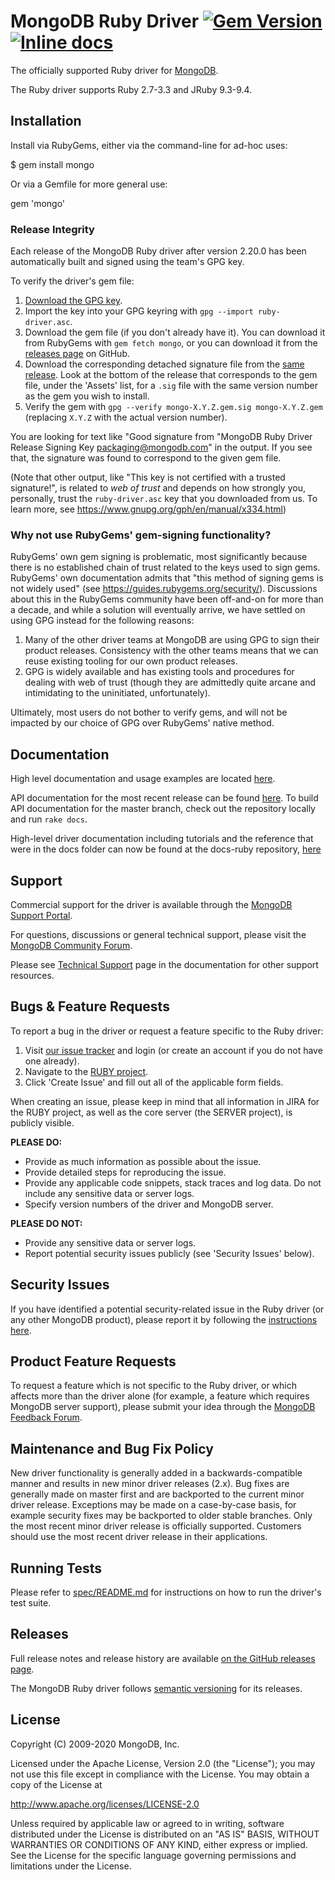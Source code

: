 MongoDB Ruby Driver
[![Gem Version][rubygems-img]][rubygems-url]
[![Inline docs][inch-img]][inch-url]
================================================================

The officially supported Ruby driver for [MongoDB](https://www.mongodb.org/).

The Ruby driver supports Ruby 2.7-3.3 and JRuby 9.3-9.4.

## Installation

Install via RubyGems, either via the command-line for ad-hoc uses:

  $ gem install mongo

Or via a Gemfile for more general use:

  gem 'mongo'

### Release Integrity

Each release of the MongoDB Ruby driver after version 2.20.0 has been automatically built and signed using the team's GPG key.

To verify the driver's gem file:

1. [Download the GPG key](https://pgp.mongodb.com/ruby-driver.asc).
2. Import the key into your GPG keyring with `gpg --import ruby-driver.asc`.
3. Download the gem file (if you don't already have it). You can download it from RubyGems with `gem fetch mongo`, or you can download it from the [releases page](https://github.com/mongodb/mongo-ruby-driver/releases) on GitHub.
4. Download the corresponding detached signature file from the [same release](https://github.com/mongodb/mongo-ruby-driver/releases). Look at the bottom of the release that corresponds to the gem file, under the 'Assets' list, for a `.sig` file with the same version number as the gem you wish to install.
5. Verify the gem with `gpg --verify mongo-X.Y.Z.gem.sig mongo-X.Y.Z.gem` (replacing `X.Y.Z` with the actual version number).

You are looking for text like "Good signature from "MongoDB Ruby Driver Release Signing Key <packaging@mongodb.com>" in the output. If you see that, the signature was found to correspond to the given gem file.

(Note that other output, like "This key is not certified with a trusted signature!", is related to *web of trust* and depends on how strongly you, personally, trust the `ruby-driver.asc` key that you downloaded from us. To learn more, see https://www.gnupg.org/gph/en/manual/x334.html)

### Why not use RubyGems' gem-signing functionality?

RubyGems' own gem signing is problematic, most significantly because there is no established chain of trust related to the keys used to sign gems. RubyGems' own documentation admits that "this method of signing gems is not widely used" (see https://guides.rubygems.org/security/). Discussions about this in the RubyGems community have been off-and-on for more than a decade, and while a solution will eventually arrive, we have settled on using GPG instead for the following reasons:

1. Many of the other driver teams at MongoDB are using GPG to sign their product releases. Consistency with the other teams means that we can reuse existing tooling for our own product releases.
2. GPG is widely available and has existing tools and procedures for dealing with web of trust (though they are admittedly quite arcane and intimidating to the uninitiated, unfortunately).

Ultimately, most users do not bother to verify gems, and will not be impacted by our choice of GPG over RubyGems' native method.


## Documentation

High level documentation and usage examples are located
[here](https://www.mongodb.com/docs/ecosystem/drivers/ruby/).

API documentation for the most recent release can be found
[here](https://mongodb.com/docs/ruby-driver/current/api/).
To build API documentation for the master branch, check out the
repository locally and run `rake docs`.

High-level driver documentation including tutorials and the reference that were in the docs folder can now be found
at the docs-ruby repository, [here](https://github.com/mongodb/docs-ruby)

## Support

Commercial support for the driver is available through the
[MongoDB Support Portal](https://support.mongodb.com/).

For questions, discussions or general technical support, please visit the
[MongoDB Community Forum](https://developer.mongodb.com/community/forums/tags/c/drivers-odms-connectors/7/ruby-driver).

Please see [Technical Support](https://mongodb.com/docs/manual/support/) page
in the documentation for other support resources.

## Bugs & Feature Requests

To report a bug in the driver or request a feature specific to the Ruby driver:

1. Visit [our issue tracker](https://jira.mongodb.org/) and login
   (or create an account if you do not have one already).
2. Navigate to the [RUBY project](https://jira.mongodb.org/browse/RUBY).
3. Click 'Create Issue' and fill out all of the applicable form fields.

When creating an issue, please keep in mind that all information in JIRA
for the RUBY project, as well as the core server (the SERVER project),
is publicly visible.

**PLEASE DO:**

- Provide as much information as possible about the issue.
- Provide detailed steps for reproducing the issue.
- Provide any applicable code snippets, stack traces and log data.
  Do not include any sensitive data or server logs.
- Specify version numbers of the driver and MongoDB server.

**PLEASE DO NOT:**

- Provide any sensitive data or server logs.
- Report potential security issues publicly (see 'Security Issues' below).

## Security Issues

If you have identified a potential security-related issue in the Ruby driver
(or any other MongoDB product), please report it by following the
[instructions here](https://www.mongodb.com/docs/manual/tutorial/create-a-vulnerability-report).

## Product Feature Requests

To request a feature which is not specific to the Ruby driver, or which
affects more than the driver alone (for example, a feature which requires
MongoDB server support), please submit your idea through the
[MongoDB Feedback Forum](https://feedback.mongodb.com/forums/924286-drivers).

## Maintenance and Bug Fix Policy

New driver functionality is generally added in a backwards-compatible manner
and results in new minor driver releases (2.x). Bug fixes are generally made on
master first and are backported to the current minor driver release. Exceptions
may be made on a case-by-case basis, for example security fixes may be
backported to older stable branches. Only the most recent minor driver release
is officially supported. Customers should use the most recent driver release in
their applications.

## Running Tests

Please refer to [spec/README.md](https://github.com/mongodb/mongo-ruby-driver/blob/master/spec/README.md) for instructions on how
to run the driver's test suite.

## Releases 

Full release notes and release history are available [on the GitHub releases
page](https://github.com/mongodb/mongo-ruby-driver/releases).

The MongoDB Ruby driver follows [semantic versioning](https://semver.org/) for its releases.

## License

Copyright (C) 2009-2020 MongoDB, Inc.

Licensed under the Apache License, Version 2.0 (the "License");
you may not use this file except in compliance with the License.
You may obtain a copy of the License at

http://www.apache.org/licenses/LICENSE-2.0

Unless required by applicable law or agreed to in writing, software
distributed under the License is distributed on an "AS IS" BASIS,
WITHOUT WARRANTIES OR CONDITIONS OF ANY KIND, either express or implied.
See the License for the specific language governing permissions and
limitations under the License.

[rubygems-img]: https://badge.fury.io/rb/mongo.svg
[rubygems-url]: http://badge.fury.io/rb/mongo
[inch-img]: http://inch-ci.org/github/mongodb/mongo-ruby-driver.svg?branch=master
[inch-url]: http://inch-ci.org/github/mongodb/mongo-ruby-driver
